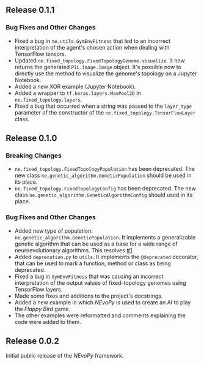 ## Release 0.1.1

### Bug Fixes and Other Changes

* Fixed a bug in `ne.utils.GymEnvFitness` that led to an incorrect
  interpretation of the agent's chosen action when dealing with TensorFlow
  tensors.
* Updated `ne.fixed_topology.FixedTopologyGenome.visualize`. It now returns the
  generated `PIL.Image.Image` object. It's possible now to directly use the
  method to visualize the genome's topology on a Jupyter Notebook.
* Added a new XOR example (Jupyter Notebook).
* Added a wrapper to `tf.keras.layers.MaxPool2D` in `ne.fixed_topology.layers`.
* Fixed a bug that occurred when a string was passed to the ``layer_type``
  parameter of the constructor of the `ne.fixed_topology.TensorFlowLayer` class.


## Release 0.1.0

### Breaking Changes

* `ne.fixed_topology.FixedTopologyPopulation` has been deprecated. The new class
  `ne.genetic_algorithm.GeneticPopulation` should be
  used in its place.
* `ne.fixed_topology.FixedTopologyConfig` has been  deprecated. The new class
  `ne.genetic_algorithm.GeneticAlgorithmConfig` should used in its place.  

### Bug Fixes and Other Changes

* Added new type of population: `ne.genetic_algorithm.GeneticPopulation`. It
  implements a generalizable genetic algorithm that can be used as a base for a
  wide range of neuroevolutionary algorithms. This resolves
  [#1](https://github.com/Talendar/nevopy/issues/1).
* Added `deprecation.py` to `utils`. It implements the `@deprecated` decorator,
  that can be used to mark a function, method or class as being deprecated.
* Fixed a bug in `GymEnvFitness` that was causing an incorrect interpretation of
  the output values of fixed-topology genomes using TensorFlow layers.
* Made some fixes and additions to the project's docstrings.
* Added a new example in which *NEvoPy* is used to create an AI to play the
  *Flappy Bird* game.
* The other examples were reformatted and comments explaining the code were
  added to them.


## Release 0.0.2

Initial public release of the *NEvoPy* framework.